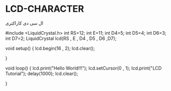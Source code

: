 # LCD-CHARACTER
ال سی دی کاراکتری


#include <LiquidCrystal.h>
int RS=12;
int E=11;
int D4=5;
int D5=4;
int D6=3;
int D7=2;
LiquidCrystal lcd(RS , E , D4 , D5 , D6 ,D7);


void setup() {
  lcd.begin(16 , 2);
  lcd.clear();

}

void loop() {
  lcd.print("Hello World!!!");
  lcd.setCursor(0 , 1);
  lcd.print("LCD Tutorial");
  delay(1000);
  lcd.clear();
  
}
